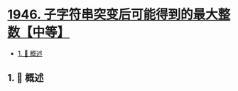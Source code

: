 # [1946. 子字符串突变后可能得到的最大整数【中等】](https://github.com/tnotesjs/TNotes.leetcode/tree/main/notes/1946.%20%E5%AD%90%E5%AD%97%E7%AC%A6%E4%B8%B2%E7%AA%81%E5%8F%98%E5%90%8E%E5%8F%AF%E8%83%BD%E5%BE%97%E5%88%B0%E7%9A%84%E6%9C%80%E5%A4%A7%E6%95%B4%E6%95%B0%E3%80%90%E4%B8%AD%E7%AD%89%E3%80%91)

<!-- region:toc -->

- [1. 📝 概述](#1--概述)

<!-- endregion:toc -->

## 1. 📝 概述
